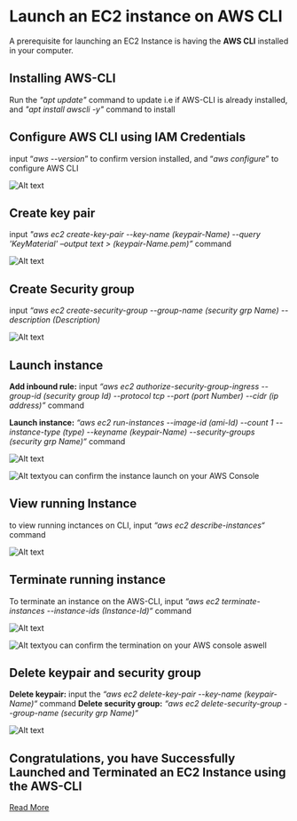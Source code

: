 # **Launch an EC2 instance on AWS CLI**
A prerequisite for launching an EC2 Instance is having the **AWS CLI** installed in your computer.

## **Installing AWS-CLI**
Run the *"apt update"* command to update i.e if AWS-CLI is already installed, and *"apt install awscli -y"* command to install

## **Configure AWS CLI using IAM Credentials**
input “*aws --version*” to confirm version installed, and “*aws configure*” to configure AWS CLI

![Alt text](configure.png)

## **Create key pair**
input *"aws ec2 create-key-pair --key-name (keypair-Name) --query 'KeyMaterial' –output text > (keypair-Name.pem)”* command

![Alt text](keypair.png)

## **Create Security group**
input *“aws ec2 create-security-group --group-name (security grp Name) --description (Description)*

![Alt text](securitygroups.png)

## **Launch instance**
**Add inbound rule:** input *“aws ec2 authorize-security-group-ingress --group-id (security group Id) --protocol tcp --port (port Number) --cidr (ip address)”* command

**Launch instance:** *“aws ec2 run-instances --image-id (ami-Id) --count 1 --instance-type (type) --keyname (keypair-Name) --security-groups (security grp Name)“* command

![Alt text](<launch instance.png>)

![Alt text](launchinstance.png)you can confirm the instance launch on your AWS Console 

## **View running Instance**
to view running inctances on CLI, input *“aws ec2 describe-instances“* command

![Alt text](viewinstance.png)

## **Terminate running instance**
To terminate an instance on the AWS-CLI,  input *“aws ec2 terminate-instances --instance-ids (Instance-Id)“* command

![Alt text](terminateinstance.png)

![Alt text](terminateinstance1.png)you can confirm the termination on your AWS console aswell

## **Delete keypair and security group**
**Delete keypair:** input the *“aws ec2 delete-key-pair --key-name (keypair-Name)“* command
**Delete security group:** *“aws ec2 delete-security-group --group-name (security grp Name)“*

![Alt text](deletekeypairandsecuritygroup.png)

## Congratulations, you have Successfully Launched and Terminated an EC2 Instance using the AWS-CLI

[Read More](https://github.com/xlancelo1t/Launching_EC2_Instance-.git)